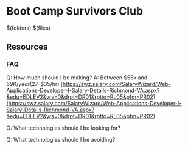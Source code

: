 # Boot Camp Survivors Club
$(folders)
$(files)

## Resources

### FAQ
Q: How much should I be making?
A: Between $55k and $69K/year ($27-$35/hr)
[https://swz.salary.com/SalaryWizard/Web-Applications-Developer-I-Salary-Details-Richmond-VA.aspx?&edu=EDLEV2&yrs=0&drpt=DR01&rptto=RL05&pfm=PR02](https://swz.salary.com/SalaryWizard/Web-Applications-Developer-I-Salary-Details-Richmond-VA.aspx?&edu=EDLEV2&yrs=0&drpt=DR01&rptto=RL05&pfm=PR02)

Q: What technologies should I be looking for?

Q: What technologies should I be avoiding?


<!--stackedit_data:
eyJoaXN0b3J5IjpbMTY1NzcxNDIwM119
-->